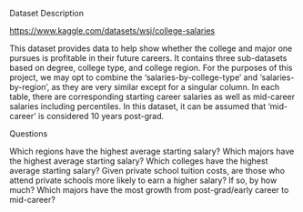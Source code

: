 Dataset Description

https://www.kaggle.com/datasets/wsj/college-salaries 

This dataset provides data to help show whether the college and major one pursues is profitable in their future careers. It contains three sub-datasets based on degree, college type, and college region. For the purposes of this project, we may opt to combine the ‘salaries-by-college-type’ and ‘salaries-by-region’, as they are very similar except for a singular column. In each table, there are corresponding starting career salaries as well as mid-career salaries including percentiles. In this dataset, it can be assumed that ‘mid-career’ is considered 10 years post-grad.


Questions

Which regions have the highest average starting salary?
Which majors have the highest average starting salary?
Which colleges have the highest average starting salary?
Given private school tuition costs, are those who attend private schools more likely to earn a higher salary? If so, by how much?
Which majors have the most growth from post-grad/early career to mid-career?
